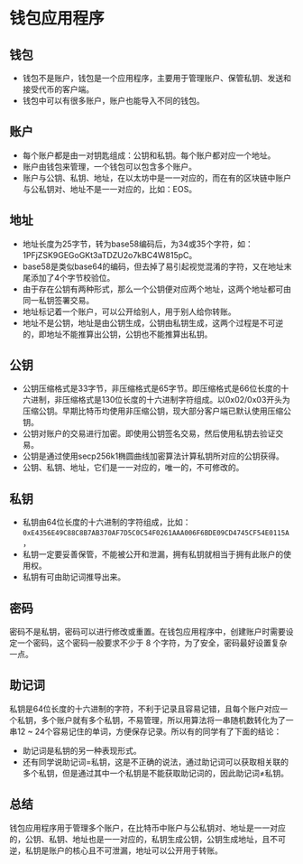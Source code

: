 # 钱包应用程序
## 钱包
* 钱包不是账户，钱包是一个应用程序，主要用于管理账户、保管私钥、发送和接受代币的客户端。
* 钱包中可以有很多账户，账户也能导入不同的钱包。
## 账户
* 每个账户都是由一对钥匙组成：公钥和私钥。每个账户都对应一个地址。
* 账户由钱包来管理，一个钱包可以包含多个账户。
* 账户与公钥、私钥、地址，在以太坊中是一一对应的，而在有的区块链中账户与公私钥对、地址不是一一对应的，比如：EOS。
## 地址
* 地址长度为25字节，转为base58编码后，为34或35个字符，如：1PFjZSK9GEGoGKt3aTDZU2o7kBC4W815pC。
* base58是类似base64的编码，但去掉了易引起视觉混淆的字符，又在地址末尾添加了4个字节校验位。
* 由于存在公钥有两种形式，那么一个公钥便对应两个地址，这两个地址都可由同一私钥签署交易。
* 地址标记着一个账户，可以公开给别人，用于别人给你转账。
* 地址不是公钥，地址是由公钥生成，公钥由私钥生成，这两个过程是不可逆的，即地址不能推算出公钥，公钥也不能推算出私钥。
##  公钥
* 公钥压缩格式是33字节，非压缩格式是65字节。即压缩格式是66位长度的十六进制，非压缩格式是130位长度的十六进制字符组成。以0x02/0x03开头为压缩公钥。早期比特币均使用非压缩公钥，现大部分客户端已默认使用压缩公钥。
* 公钥对账户的交易进行加密。即使用公钥签名交易，然后使用私钥去验证交易。
* 公钥是通过使用secp256k1椭圆曲线加密算法计算私钥所对应的公钥获得。
* 公钥、私钥、地址，它们是一一对应的，唯一的，不可修改的。
##  私钥
* 私钥由64位长度的十六进制的字符组成，比如：`0xE4356E49C88C8B7AB370AF7D5C0C54F0261AAA006F6BDE09CD4745CF54E0115A`，
* 私钥一定要妥善保管，不能被公开和泄漏，拥有私钥就相当于拥有此账户的使用权。
* 私钥有可由助记词推导出来。
##  密码
密码不是私钥，密码可以进行修改或重置。在钱包应用程序中，创建账户时需要设定一个密码，这个密码一般要求不少于 8 个字符，为了安全，密码最好设置复杂一点。

##  助记词
私钥是64位长度的十六进制的字符，不利于记录且容易记错，且每个账户对应一个私钥，多个账户就有多个私钥，不易管理，所以用算法将一串随机数转化为了一串12 ~ 24个容易记住的单词，方便保存记录。所以有的同学有了下面的结论：

* 助记词是私钥的另一种表现形式。
* 还有同学说助记词=私钥，这是不正确的说法，通过助记词可以获取相关联的多个私钥，但是通过其中一个私钥是不能获取助记词的，因此助记词≠私钥。
##  总结
钱包应用程序用于管理多个账户，在比特币中账户与公私钥对、地址是一一对应的，公钥、私钥、地址也是一一对应的，私钥生成公钥，公钥生成地址，且不可逆，私钥是账户的核心且不可泄漏，地址可以公开用于转账。
